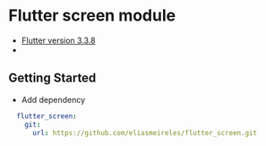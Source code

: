 # Flutter screen module

- [Flutter version 3.3.8](https://docs.flutter.dev/development/tools/sdk/releases?tab=linux)
-

## Getting Started

- Add dependency

```yaml
  flutter_screen:
    git:
      url: https://github.com/eliasmeireles/flutter_screen.git
```
